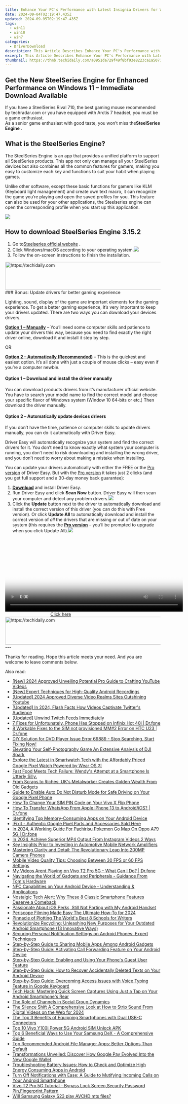 ```yaml
---
title: Enhance Your PC's Performance with Latest Insignia Drivers for Windows – Download Today!
date: 2024-09-04T02:19:47.435Z
updated: 2024-09-05T02:19:47.435Z
tags:
  - win11
  - win10
  - win7
categories:
  - DriverDownload
description: This Article Describes Enhance Your PC's Performance with Latest Insignia Drivers for Windows – Download Today!
excerpt: This Article Describes Enhance Your PC's Performance with Latest Insignia Drivers for Windows – Download Today!
thumbnail: https://thmb.techidaily.com/a0951da729f49f8bf93e8223ca1a50717bbb6f5f3ab4710cd2ca08b9e053ad19.jpg
---
```


## Get the New SteelSeries Engine for Enhanced Performance on Windows 11 – Immediate Download Available

If you have a SteelSeries Rival 710, the best gaming mouse recommended by techradar.com or you have equipped with Arctis 7 headset, you must be a game enthusiast.  
 As a senior game enthusiast with good taste, you won’t miss the**SteelSeries Engine** .

## What is the SteelSeries Engine?

 The SteelSeries Engine is an app that provides a unified platform to support all SteelSeries products. This app not only can manage all your SteelSeries devices but also combines all the common features for gamers, making you easy to customize each key and functions to suit your habit when playing games.

 Unlike other software, except these basic functions for gamers like KLM (Keyboard light management) and create own text macro, it can recognize the game you’re playing and open the saved profiles for you. This feature can also be used for your other applications, the Steelseries engine can open the corresponding profile when you start up this application.

![](https://images.drivereasy.com/wp-content/uploads/2019/07/1-15-1024x596.jpg)

## How to download SteelSeries Engine 3.15.2

1. Go to[Steelseries official website](https://steelseries.com/engine) .
2. Click Windows/macOS according to your operating system.![](https://images.drivereasy.com/wp-content/uploads/2019/07/ss.jpg)
3. Follow the on-screen instructions to finish the installation.

<!-- affiliate ads begin -->
<a href="https://aligracehair.sjv.io/c/5597632/2006946/19272" target="_top" id="2006946">
  <img src="//a.impactradius-go.com/display-ad/19272-2006946" border="0" alt="https://techidaily.com" width="728" height="90"/>
</a>
<img height="0" width="0" src="https://aligracehair.sjv.io/i/5597632/2006946/19272" style="position:absolute;visibility:hidden;" border="0" />
<!-- affiliate ads end -->
### Bonus: Update drivers for better gaming experience

 Lighting, sound, display of the game are important elements for the gaming experience. To get a better gaming experience, it’s very important to keep your drivers updated. There are two ways you can download your devices drivers.

**[Option 1 – Manually](https://tools.techidaily.com/drivereasy/download/)**  – You’ll need some computer skills and patience to update your drivers this way, because you need to find exactly the right driver online, download it and install it step by step.

OR

**[Option 2 – Automatically (Recommended)](https://tools.techidaily.com/drivereasy/download/)**  – This is the quickest and easiest option. It’s all done with just a couple of mouse clicks – easy even if you’re a computer newbie.

#### **Option 1 –** **Download and install the driver manually**

 You can download products drivers from it’s manufacturer official website. You have to search your model name to find the correct model and choose your specific flavor of Windows system (Window 10 64-bits or etc.) Then download the driver manually.

#### **Option 2 – Automatically update devices drivers**

 If you don’t have the time, patience or computer skills to update drivers manually, you can do it automatically with Driver Easy.

 Driver Easy will automatically recognize your system and find the correct drivers for it. You don’t need to know exactly what system your computer is running, you don’t need to risk downloading and installing the wrong driver, and you don’t need to worry about making a mistake when installing.

 You can update your drivers automatically with either the FREE or the [Pro version](https://tools.techidaily.com/drivereasy/download/) of Driver Easy. But with the [Pro version](https://tools.techidaily.com/drivereasy/download/) it takes just 2 clicks (and you get full support and a 30-day money back guarantee):

1. **[Download](https://tools.techidaily.com/drivereasy/download/)**  and install Driver Easy.
2. Run Driver Easy and click **Scan Now** button. Driver Easy will then scan your computer and detect any problem drivers.![](https://images.drivereasy.com/wp-content/uploads/2019/07/NVIDIA-18-6.jpg)
3. Click the **Update** button next to the driver to automatically download and install the correct version of this driver (you can do this with Free version). Or click **Update All** to automatically download and install the correct version of _all_ the drivers that are missing or out of date on your system (this requires the **[Pro version](https://tools.techidaily.com/drivereasy/download/)**  – you’ll be prompted to upgrade when you click Update All).![](https://images.drivereasy.com/wp-content/uploads/2019/07/NVIDIA-Geoforce-7.jpg)
<!-- affiliate ads begin -->
<span id="1982596">
					<video width="576" height="240" style="cursor:pointer"
           poster="//a.impactradius-go.com/display-clicktoplayimage/1982596.png"
           onclick="if(!this.playClicked){this.play();this.setAttribute('controls',true);this.playClicked=true;}">
	   <source src="//a.impactradius-go.com/display-ad/22993-1982596">
	   <img src="//a.impactradius-go.com/display-clicktoplayimage/1982596.png" style="border: none; height: 100%; width: 100%; object-fit: contain">
	</video>
	<div style="width:360px;text-align:center"><a href="javascript:window.open(decodeURIComponent('https%3A%2F%2Fhomestyler.sjv.io%2Fc%2F5597632%2F1982596%2F22993'), '_blank');void(0);">Click here</a></div>
</span>
<img height="0" width="0" src="https://imp.pxf.io/i/5597632/1982596/22993" style="position:absolute;visibility:hidden;" border="0" />
<!-- affiliate ads end -->

<!-- affiliate ads begin -->
<a href="https://appsumo.8odi.net/c/5597632/2094419/7443" target="_top" id="2094419">
  <img src="//a.impactradius-go.com/display-ad/7443-2094419" border="0" alt="https://techidaily.com" width="728" height="90"/>
</a>
<img height="0" width="0" src="https://appsumo.8odi.net/i/5597632/2094419/7443" style="position:absolute;visibility:hidden;" border="0" />
<!-- affiliate ads end -->
---

 Thanks for reading. Hope this article meets your need. And you are welcome to leave comments below.

<ins class="adsbygoogle"
     style="display:block"
     data-ad-format="autorelaxed"
     data-ad-client="ca-pub-7571918770474297"
     data-ad-slot="1223367746"></ins>



<ins class="adsbygoogle"
     style="display:block"
     data-ad-client="ca-pub-7571918770474297"
     data-ad-slot="8358498916"
     data-ad-format="auto"
     data-full-width-responsive="true"></ins>

<span class="atpl-alsoreadstyle">Also read:</span>
<div><ul>
<li><a href="https://youtube-web.techidaily.com/024-approved-unveiling-potential-pro-guide-to-crafting-youtube-videos/"><u>[New] 2024 Approved  Unveiling Potential  Pro Guide to Crafting YouTube Videos</u></a></li>
<li><a href="https://on-screen-recording.techidaily.com/new-expert-techniques-for-high-quality-android-recordings/"><u>[New] Expert Techniques for High-Quality Android Recordings</u></a></li>
<li><a href="https://facebook-video-share.techidaily.com/updated-2024-approved-diverse-video-realms-sites-outshining-youtube/"><u>[Updated] 2024 Approved  Diverse Video Realms  Sites Outshining Youtube</u></a></li>
<li><a href="https://twitter-videos.techidaily.com/updated-in-2024-flash-facts-how-videos-captivate-twitters-audience/"><u>[Updated] In 2024, Flash Facts  How Videos Captivate Twitter's Audience</u></a></li>
<li><a href="https://fox-glue.techidaily.com/updated-unwind-twitch-feeds-immediately/"><u>[Updated] Unwind Twitch Feeds Immediately</u></a></li>
<li><a href="https://howto.techidaily.com/7-fixes-for-unfortunately-phone-has-stopped-on-infinix-hot-40i-drfone-by-drfone-fix-android-problems-fix-android-problems/"><u>7 Fixes for Unfortunately, Phone Has Stopped on Infinix Hot 40i | Dr.fone</u></a></li>
<li><a href="https://howto.techidaily.com/8-workable-fixes-to-the-sim-not-provisioned-mm2-error-on-htc-u23-drfone-by-drfone-fix-android-problems-fix-android-problems/"><u>8 Workable Fixes to the SIM not provisioned MM#2 Error on HTC U23 | Dr.fone</u></a></li>
<li><a href="https://some-approaches.techidaily.com/diy-solution-for-dvd-player-issue-error-69889-stop-searching-start-fixing-now/"><u>DIY Solution for DVD Player Issue Error 69889 - Stop Searching, Start Fixing Now!</u></a></li>
<li><a href="https://extra-hints.techidaily.com/elevating-your-self-photography-game-an-extensive-analysis-of-dji-spark/"><u>Elevating Your Self-Photography Game  An Extensive Analysis of DJI Spark</u></a></li>
<li><a href="https://hardware-help.techidaily.com/explore-the-latest-in-smartwatch-tech-with-the-affordably-priced-google-pixel-watch-powered-by-wear-os/"><u>Explore the Latest in Smartwatch Tech with the Affordably Priced Google Pixel Watch Powered by Wear OS 지</u></a></li>
<li><a href="https://hardware-help.techidaily.com/fast-food-meets-tech-failure-wendys-attempt-at-a-smartphone-is-utterly-silly/"><u>Fast Food Meets Tech Failure: Wendy's Attempt at a Smartphone Is Utterly Silly.</u></a></li>
<li><a href="https://hardware-help.techidaily.com/from-scraps-to-riches-uks-metalworker-creates-golden-wealth-from-old-gadgets/"><u>From Scraps to Riches: UK's Metalworker Creates Golden Wealth From Old Gadgets</u></a></li>
<li><a href="https://hardware-help.techidaily.com/guide-to-enable-auto-do-not-disturb-mode-for-safe-driving-on-your-google-pixel-phone/"><u>Guide to Enable Auto Do Not Disturb Mode for Safe Driving on Your Google Pixel Phone</u></a></li>
<li><a href="https://sim-unlock.techidaily.com/how-to-change-your-sim-pin-code-on-your-vivo-x-flip-phone-by-drfone-android/"><u>How To Change Your SIM PIN Code on Your Vivo X Flip Phone</u></a></li>
<li><a href="https://techidaily.com/how-to-transfer-whatsapp-from-apple-iphone-13-to-androidios-drfone-by-drfone-transfer-whatsapp-from-ios-transfer-whatsapp-from-ios/"><u>How To Transfer WhatsApp From Apple iPhone 13 to Android/iOS? | Dr.fone</u></a></li>
<li><a href="https://hardware-help.techidaily.com/identifying-top-memory-consuming-apps-on-your-android-device/"><u>Identifying Top Memory-Consuming Apps on Your Android Device</u></a></li>
<li><a href="https://hardware-help.techidaily.com/ifixit-authentic-google-pixel-parts-and-accessories-sold-here/"><u>IFixit - Authentic Google Pixel Parts and Accessories Sold Here</u></a></li>
<li><a href="https://android-pokemon-go.techidaily.com/in-2024-a-working-guide-for-pachirisu-pokemon-go-map-on-oppo-a79-5g-drfone-by-drfone-virtual-android/"><u>In 2024, A Working Guide For Pachirisu Pokemon Go Map On Oppo A79 5G | Dr.fone</u></a></li>
<li><a href="https://instagram-video-recordings.techidaily.com/in-2024-achieve-superior-mp4-output-from-instagram-videos-2-ways/"><u>In 2024, Achieve Superior MP4 Output From Instagram Videos 2 Ways</u></a></li>
<li><a href="https://hardware-help.techidaily.com/key-insights-prior-to-investing-in-automotive-mobile-network-amplifiers/"><u>Key Insights Prior to Investing in Automotive Mobile Network Amplifiers</u></a></li>
<li><a href="https://hardware-help.techidaily.com/mastering-clarity-and-detail-the-revolutionary-leap-into-200mp-camera-phones/"><u>Mastering Clarity and Detail: The Revolutionary Leap Into 200MP Camera Phones</u></a></li>
<li><a href="https://hardware-help.techidaily.com/mobile-video-quality-tips-choosing-between-30-fps-or-60-fps-settings/"><u>Mobile Video Quality Tips: Choosing Between 30 FPS or 60 FPS Settings</u></a></li>
<li><a href="https://fix-guide.techidaily.com/my-videos-arent-playing-on-vivo-t2-pro-5g-what-can-i-do-drfone-by-drfone-fix-android-problems-fix-android-problems/"><u>My Videos Arent Playing on Vivo T2 Pro 5G – What Can I Do? | Dr.fone</u></a></li>
<li><a href="https://hardware-updates.techidaily.com/navigating-the-world-of-gadgets-and-peripherals-guidance-from-toms-hardware/"><u>Navigating the World of Gadgets and Peripherals - Guidance From Tom's Hardware</u></a></li>
<li><a href="https://hardware-help.techidaily.com/nfc-capabilities-on-your-android-device-understanding-and-applications/"><u>NFC Capabilities on Your Android Device - Understanding & Applications</u></a></li>
<li><a href="https://hardware-help.techidaily.com/nostalgic-tech-alert-why-these-8-classic-smartphone-features-deserve-a-comeback/"><u>Nostalgic Tech Alert: Why These 8 Classic Smartphone Features Deserve a Comeback</u></a></li>
<li><a href="https://hardware-help.techidaily.com/passionate-about-ios-perks-still-not-parting-with-my-android-handset/"><u>Passionate About iOS Perks, Still Not Parting with My Android Handset</u></a></li>
<li><a href="https://extra-support.techidaily.com/periscope-filming-made-easy-the-ultimate-how-to-for-2024/"><u>Periscope Filming Made Easy  The Ultimate How-To for 2024</u></a></li>
<li><a href="https://extra-hints.techidaily.com/pinnacle-of-plotting-the-worlds-best-8-schools-for-writers/"><u>Pinnacle of Plotting  The World's Best 8 Schools for Writers</u></a></li>
<li><a href="https://hardware-help.techidaily.com/revolutionize-recycling-unleashing-new-purposes-for-your-outdated-android-smartphone-13-innovative-ways/"><u>Revolutionize Recycling: Unleashing New Purposes for Your Outdated Android Smartphone (13 Innovative Ways)</u></a></li>
<li><a href="https://hardware-help.techidaily.com/securing-personal-notification-settings-on-android-phones-expert-techniques/"><u>Securing Personal Notification Settings on Android Phones: Expert Techniques</u></a></li>
<li><a href="https://hardware-help.techidaily.com/step-by-step-guide-to-sharing-mobile-apps-among-android-gadgets/"><u>Step-by-Step Guide to Sharing Mobile Apps Among Android Gadgets</u></a></li>
<li><a href="https://hardware-help.techidaily.com/step-by-step-guide-activating-call-forwarding-feature-on-your-android-device/"><u>Step-by-Step Guide: Activating Call Forwarding Feature on Your Android Device</u></a></li>
<li><a href="https://hardware-help.techidaily.com/step-by-step-guide-enabling-and-using-your-phones-guest-user-feature/"><u>Step-by-Step Guide: Enabling and Using Your Phone's Guest User Feature</u></a></li>
<li><a href="https://hardware-help.techidaily.com/step-by-step-guide-how-to-recover-accidentally-deleted-texts-on-your-android-device/"><u>Step-by-Step Guide: How to Recover Accidentally Deleted Texts on Your Android Device</u></a></li>
<li><a href="https://hardware-help.techidaily.com/step-by-step-guide-overcoming-access-issues-with-voice-typing-feature-in-google-keyboard/"><u>Step-by-Step Guide: Overcoming Access Issues with Voice Typing Feature in Google Keyboard</u></a></li>
<li><a href="https://hardware-help.techidaily.com/tech-hack-mastering-quick-screen-captures-using-just-a-tap-on-your-android-smartphones-rear/"><u>Tech Hack: Mastering Quick Screen Captures Using Just a Tap on Your Android Smartphone's Rear</u></a></li>
<li><a href="https://facebook.techidaily.com/the-role-of-channels-in-social-group-dynamics/"><u>The Role of Channels in Social Group Dynamics</u></a></li>
<li><a href="https://voice-adjusting.techidaily.com/the-silence-shift-a-comprehensive-look-at-how-to-strip-sound-from-digital-videos-on-the-web-for-2024/"><u>The Silence Shift A Comprehensive Look at How to Strip Sound From Digital Videos on the Web for 2024</u></a></li>
<li><a href="https://hardware-help.techidaily.com/the-top-3-benefits-of-equipping-smartphones-with-dual-usb-c-connectors/"><u>The Top 3 Benefits of Equipping Smartphones with Dual USB-C Connectors</u></a></li>
<li><a href="https://sim-unlock.techidaily.com/top-10-vivo-y100i-power-5g-android-sim-unlock-apk-by-drfone-android/"><u>Top 10 Vivo Y100i Power 5G Android SIM Unlock APK</u></a></li>
<li><a href="https://hardware-help.techidaily.com/top-6-beneficial-ways-to-use-your-samsung-dex-a-comprehensive-guide/"><u>Top 6 Beneficial Ways to Use Your Samsung DeX - A Comprehensive Guide</u></a></li>
<li><a href="https://hardware-help.techidaily.com/top-recommended-android-file-manager-apps-better-options-than-default/"><u>Top Recommended Android File Manager Apps: Better Options Than Default</u></a></li>
<li><a href="https://hardware-help.techidaily.com/transformations-unveiled-discover-how-google-pay-evolved-into-the-new-google-wallet/"><u>Transformations Unveiled: Discover How Google Pay Evolved Into the New Google Wallet</u></a></li>
<li><a href="https://hardware-help.techidaily.com/troubleshooting-battery-issues-how-to-check-and-optimize-high-energy-consuming-apps-in-android/"><u>Troubleshooting Battery Issues: How to Check and Optimize High Energy Consuming Apps in Android</u></a></li>
<li><a href="https://hardware-help.techidaily.com/turn-off-notifications-with-ease-a-guide-to-mutifying-incoming-calls-on-your-android-smartphone/"><u>Turn Off Notifications with Ease: A Guide to Mutifying Incoming Calls on Your Android Smartphone</u></a></li>
<li><a href="https://techidaily.com/vivo-t2-pro-5g-tutorial-bypass-lock-screen-security-password-pin-fingerprint-pattern-by-drfone-android-unlock-android-unlock/"><u>Vivo T2 Pro 5G Tutorial - Bypass Lock Screen,Security Password Pin,Fingerprint,Pattern</u></a></li>
<li><a href="https://techidaily.com/will-samsung-galaxy-s23-play-avchd-mts-files-by-aiseesoft-video-converter-play-mts-on-android/"><u>Will Samsung Galaxy S23 play AVCHD mts files?</u></a></li>
</ul></div>
